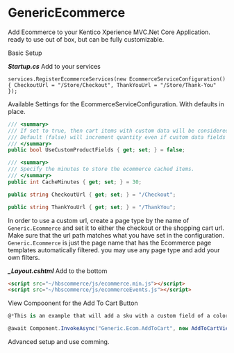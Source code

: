# GenericEcommerce
Add Ecommerce to your Kentico Xperience MVC.Net Core Application.  ready to use out of box, but can be fully customizable.

Basic Setup

***Startup.cs***
Add to your services

`services.RegisterEcommerceServices(new EcommerceServiceConfiguration() { CheckoutUrl = "/Store/Checkout", ThankYouUrl = "/Store/Thank-You" });`

Available Settings for the EcommerceServiceConfiguration.  With defaults in place.
``` csharp
/// <summary> 
/// If set to true, then cart items with custom data will be considered unique items.  
/// Default (false) will increment quantity even if custom data fields are different.
/// </summary>
public bool UseCustomProductFields { get; set; } = false;

/// <summary>
/// Specify the minutes to store the ecommerce cached items.
/// </summary>
public int CacheMinutes { get; set; } = 30;

public string CheckoutUrl { get; set; } = "/Checkout";

public string ThankYouUrl { get; set; } = "/ThankYou";
```

In order to use a custom url, create a page type by the name of `Generic.Ecommerce` and set it to either the checkout or the shopping cart url.  Make sure that the url path matches what you have set in the configuration.  `Generic.Ecommerce` is just the page name that has the Ecommerce page templates automatically filtered.  you may use any page type and add your own filters.

***_Layout.cshtml***
Add to the bottom
``` html
<script src="~/hbscommerce/js/ecommerce.min.js"></script>
<script src="~/hbscommerce/js/ecommerceEvents.js"></script>
```

View Compoonent for the Add To Cart Button
``` csharp
@*This is an example that will add a sku with a custom field of a color to the cart.  In order to just use as normal, remove the CustomerFields property from the AddToCartViewModel.*@ 

@await Component.InvokeAsync("Generic.Ecom.AddToCart", new AddToCartViewModel() { Quantity = 1, SKUGUID = Model.Page.SKUProduct.SKUGUID, CustomFields = new Dictionary<string, object>() { { "color", "red" } } } )
```
Advanced setup and use comming.
